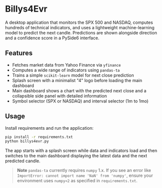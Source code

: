 # Billys4Evr

A desktop application that monitors the SPX 500 and NASDAQ, computes hundreds of
technical indicators, and uses a lightweight machine-learning model to predict
the next candle. Predictions are shown alongside direction and a confidence
score in a PySide6 interface.

## Features

* Fetches market data from Yahoo Finance via `yfinance`
* Computes a wide range of indicators using `pandas-ta`
* Trains a simple `scikit-learn` model for next close prediction
* Splash screen with a minimalist "4" logo before loading the main dashboard
* Main dashboard shows a chart with the predicted next close and a collapsible
  side panel with detailed information
* Symbol selector (SPX or NASDAQ) and interval selector (1m to 1mo)

## Usage

Install requirements and run the application:

```bash
pip install -r requirements.txt
python billys4evr.py
```

The app starts with a splash screen while data and indicators load and then
switches to the main dashboard displaying the latest data and the next predicted
candle.

> **Note**
> `pandas-ta` currently requires `numpy` 1.x. If you see an error like
> `ImportError: cannot import name 'NaN' from 'numpy'`, ensure your environment
> uses `numpy<2` as specified in `requirements.txt`.
